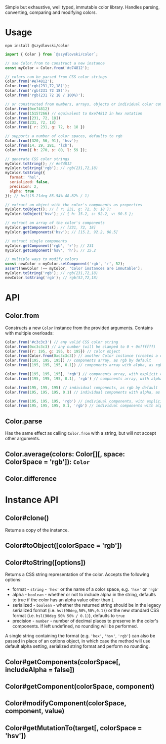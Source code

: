 Simple but exhaustive, well typed, immutable color library. Handles parsing, converting, comparing and modifying colors.

# Usage

```
npm install @szydlovski/color
```

```js
import { Color } from `@szydlovski/color`;

// use Color.from to construct a new instance
const myColor = Color.from('#e74812');

// colors can be parsed from CSS color strings
Color.from('#e74812');
Color.from('rgb(231,72,18)');
Color.from('rgb(231 72 18)');
Color.from('rgb(231 72 18 / 100%)');

// or constructed from numbers, arrays, objects or individual color components
Color.from(0xe74812)
Color.from(15157266) // equivalent to 0xe74812 in hex notation
Color.from([231, 72, 18])
Color.from(231, 72, 18)
Color.from({ r: 231, g: 72, b: 18 })

// supports a number of color spaces, defaults to rgb
Color.from([320, 56, 91], 'hsv');
Color.from(14, 29, 281, 'lch');
Color.from({ h: 270, s: 80, l: 59 });

// generate CSS color strings
myColor.toString(); // #e74812
myColor.toString('rgb'); // rgb(231,72,18)
myColor.toString({
  format: 'hsl',
  serialized: false, 
  precision: 2,
  alpha: true
}); // hsl(15.21deg 85.54% 48.82% / 1)

// extract an object with the color's components as properties
myColor.toObject(); // { r: 231, g: 72, b: 18 };
myColor.toObject('hsv'); // { h: 15.2, s: 92.2, v: 90.5 };

// extract an array of the color's components
myColor.getComponents(); // [231, 72, 18]
myColor.getComponents('hsv'); // [15.2, 92.2, 90.5]

// extract single components
myColor.getComponent('rgb', 'r'); // 231
myColor.getComponent('hsv', 'h'); // 15.2

// multiple ways to modify colors
const newColor = myColor.setComponent('rgb', 'r', 52);
assert(newColor !== myColor, 'Color instances are immutable');
myColor.toString('rgb'); // rgb(231,72,18)
newColor.toString('rgb'); // rgb(52,72,18)
```

# API

## Color.from

Constructs a new `Color` instance from the provided arguments. Contains with multiple overloads:

```js
Color.from('#c3c3c3') // any valid CSS color string
Color.from(0xc3c3c3) // any number (will be clamped to 0 ÷ 0xffffff)
Color.from({r: 195, g: 195, b: 195}) // color object
Color.from(Color.from(0xc3c3c3)) // another Color instance (creates a copy)
Color.from([195, 195, 195]) // components array, as rgb by default
Color.from([195, 195, 195, 0.1]) // components array with alpha, as rgb by default

Color.from([195, 195, 195], 'rgb') // components array, with explicit color space
Color.from([195, 195, 195, 0.1], 'rgb') // components array, with alpha, with explicit color space

Color.from(195, 195, 195) // individual components, as rgb by default
Color.from(195, 195, 195, 0.1) // individual components with alpha, as rgb by default

Color.from(195, 195, 195, 'rgb') // individual components, with explicit color space
Color.from(195, 195, 195, 0.1, 'rgb') // individual components with alpha, with explicit color space
```

## Color.parse

Has the same effect as calling `Color.from` with a string, but will not accept other arguments.

## Color.average(colors: Color[][, space: ColorSpace = 'rgb']): `Color`

## Color.difference

# Instance API

## Color#clone()

Returns a copy of the instance.

## Color#toObject([colorSpace = 'rgb'])

## Color#toString([options])

Returns a CSS string representation of the color. Accepts the following options:
- format - `string` - `'hex'` or the name of a color space, e.g. `'hsv'` or `'rgb'`
- alpha - `boolean` - whether or not to include alpha in the string, defaults to true if the color has an alpha value other than `1`
- serialized - `boolean` - whether the returned string should be in the legacy serialized format (i.e. `hsl(90deg,50%,50%,0.1)`) or the new standard CSS format (i.e. `hsl(90deg 50% 50% / 0.1)`), defaults to `true`
- precision - `number` - number of decimal places to preserve in the color's components. If left undefined, no rounding will be performed.

A single string containing the format (e.g. `'hex'`, `'hsv'`, `'rgb'`) can also be passed in place of an options object, in which case the method will use default alpha setting, serialized string format and perform no rounding.

## Color#getComponents(colorSpace[, includeAlpha = false])

## Color#getComponent(colorSpace, component)

## Color#modifyComponent(colorSpace, component, value)

## Color#getMutationTo(target[, colorSpace = 'hsv'])